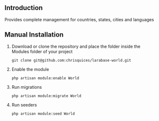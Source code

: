 ## Introduction

Provides complete management for countries, states, cities and languages

## Manual Installation

1. Download or clone the repository and place the folder inside the Modules folder of your project
    ```
    git clone git@github.com:chrisquices/larabase-world.git
    ```

1. Enable the module
   ```
   php artisan module:enable World
   ```

1. Run migrations
   ```
   php artisan module:migrate World
   ```

1. Run seeders
   ```
   php artisan module:seed World
   ```
